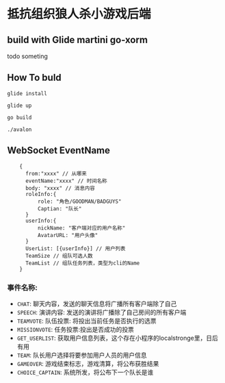 # 抵抗组织狼人杀小游戏后端
## build with Glide martini go-xorm
todo someting
## How To buld
`glide install`

`glide up`

`go build`

`./avalon`


## WebSocket EventName
```
    {
      from:"xxxx" // 从哪来
      eventName:"xxxx" // 时间名称
      body: "xxxx" // 消息内容
      roleInfo:{
          role: "角色/GOODMAN/BADGUYS"
          Captian: "队长"
      }
      userInfo:{
          nickName: "客户端对应的用户名称"
          AvatarURL: "用户头像"
      }
      UserList: [{userInfo}] // 用户列表 
      TeamSize // 组队可选人数
      TeamList // 组队任务列表，类型为cli的Name
    }
```
### 事件名称:
- `CHAT`: 聊天内容，发送的聊天信息将广播所有客户端除了自己
- `SPEECH`: 演讲内容: 发送的演讲将广播除了自己房间的所有客户端
- `TEAMVOTE`: 队伍投票: 将投出当前任务是否执行的选票
- `MISSIONVOTE`: 任务投票:投出是否成功的投票
- `GET_USERLIST`: 获取用户信息列表，这个存在小程序的localstronge里，日后有用
- `TEAM`: 队长用户选择将要参加用户人员的用户信息
- `GAMEOVER`: 游戏结束标志，游戏清算，将公布获胜结果
- `CHOICE_CAPTAIN`: 系统所发，将公布下一个队长是谁

